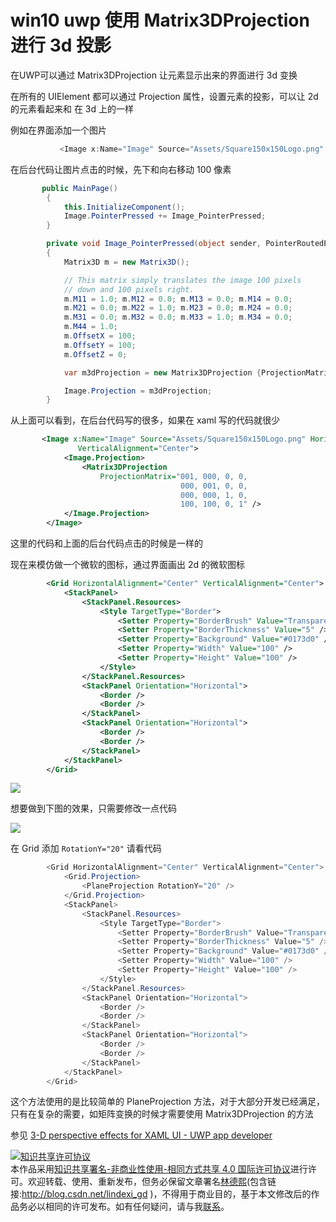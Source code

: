 # win10 uwp 使用 Matrix3DProjection 进行 3d 投影

在UWP可以通过 Matrix3DProjection 让元素显示出来的界面进行 3d 变换

<!--more-->
<!-- CreateTime:2020/3/5 9:26:17 -->


在所有的 UIElement 都可以通过 Projection 属性，设置元素的投影，可以让 2d 的元素看起来和 在 3d 上的一样

例如在界面添加一个图片

```csharp
	       <Image x:Name="Image" Source="Assets/Square150x150Logo.png" HorizontalAlignment="Center" VerticalAlignment="Center"></Image>
```

在后台代码让图片点击的时候，先下和向右移动 100 像素

```csharp
       public MainPage()
        {
            this.InitializeComponent();
            Image.PointerPressed += Image_PointerPressed;
        }

        private void Image_PointerPressed(object sender, PointerRoutedEventArgs e)
        {
            Matrix3D m = new Matrix3D();

            // This matrix simply translates the image 100 pixels
            // down and 100 pixels right.
            m.M11 = 1.0; m.M12 = 0.0; m.M13 = 0.0; m.M14 = 0.0;
            m.M21 = 0.0; m.M22 = 1.0; m.M23 = 0.0; m.M24 = 0.0;
            m.M31 = 0.0; m.M32 = 0.0; m.M33 = 1.0; m.M34 = 0.0;
            m.M44 = 1.0;
            m.OffsetX = 100;
            m.OffsetY = 100;
            m.OffsetZ = 0;

            var m3dProjection = new Matrix3DProjection {ProjectionMatrix = m};

            Image.Projection = m3dProjection;
        }
```

从上面可以看到，在后台代码写的很多，如果在 xaml 写的代码就很少

```xml
       <Image x:Name="Image" Source="Assets/Square150x150Logo.png" HorizontalAlignment="Center"
               VerticalAlignment="Center">
            <Image.Projection>
                <Matrix3DProjection
                    ProjectionMatrix="001, 000, 0, 0,
                                      000, 001, 0, 0,
                                      000, 000, 1, 0,
                                      100, 100, 0, 1" />
            </Image.Projection>
        </Image>
```

这里的代码和上面的后台代码点击的时候是一样的

现在来模仿做一个微软的图标，通过界面画出 2d 的微软图标

```xml
        <Grid HorizontalAlignment="Center" VerticalAlignment="Center">
            <StackPanel>
                <StackPanel.Resources>
                    <Style TargetType="Border">
                        <Setter Property="BorderBrush" Value="Transparent" />
                        <Setter Property="BorderThickness" Value="5" />
                        <Setter Property="Background" Value="#0173d0" />
                        <Setter Property="Width" Value="100" />
                        <Setter Property="Height" Value="100" />
                    </Style>
                </StackPanel.Resources>
                <StackPanel Orientation="Horizontal">
                    <Border />
                    <Border />
                </StackPanel>
                <StackPanel Orientation="Horizontal">
                    <Border />
                    <Border />
                </StackPanel>
            </StackPanel>
        </Grid>

```

<!-- ![](image/win10 uwp 使用 Matrix3DProjection 进行 3d 投影/win10 uwp 使用 Matrix3DProjection 进行 3d 投影0.png) -->

![](https://i.loli.net/2018/11/04/5bde7c8fb806a.jpg)

想要做到下图的效果，只需要修改一点代码

<!-- ![](image/win10 uwp 使用 Matrix3DProjection 进行 3d 投影/win10 uwp 使用 Matrix3DProjection 进行 3d 投影1.png) -->

![](https://i.loli.net/2018/11/04/5bde7ddc16b67.jpg)

在 Grid 添加 `RotationY="20"` 请看代码

```csharp
        <Grid HorizontalAlignment="Center" VerticalAlignment="Center">
            <Grid.Projection>
                <PlaneProjection RotationY="20" />
            </Grid.Projection>
            <StackPanel>
                <StackPanel.Resources>
                    <Style TargetType="Border">
                        <Setter Property="BorderBrush" Value="Transparent" />
                        <Setter Property="BorderThickness" Value="5" />
                        <Setter Property="Background" Value="#0173d0" />
                        <Setter Property="Width" Value="100" />
                        <Setter Property="Height" Value="100" />
                    </Style>
                </StackPanel.Resources>
                <StackPanel Orientation="Horizontal">
                    <Border />
                    <Border />
                </StackPanel>
                <StackPanel Orientation="Horizontal">
                    <Border />
                    <Border />
                </StackPanel>
            </StackPanel>
        </Grid>

```

这个方法使用的是比较简单的 PlaneProjection 方法，对于大部分开发已经满足，只有在复杂的需要，如矩阵变换的时候才需要使用 Matrix3DProjection 的方法

参见 [3-D perspective effects for XAML UI - UWP app developer](https://docs.microsoft.com/en-us/windows/uwp/design/layout/3-d-perspective-effects )

<a rel="license" href="http://creativecommons.org/licenses/by-nc-sa/4.0/"><img alt="知识共享许可协议" style="border-width:0" src="https://licensebuttons.net/l/by-nc-sa/4.0/88x31.png" /></a><br />本作品采用<a rel="license" href="http://creativecommons.org/licenses/by-nc-sa/4.0/">知识共享署名-非商业性使用-相同方式共享 4.0 国际许可协议</a>进行许可。欢迎转载、使用、重新发布，但务必保留文章署名[林德熙](http://blog.csdn.net/lindexi_gd)(包含链接:http://blog.csdn.net/lindexi_gd )，不得用于商业目的，基于本文修改后的作品务必以相同的许可发布。如有任何疑问，请与我[联系](mailto:lindexi_gd@163.com)。
